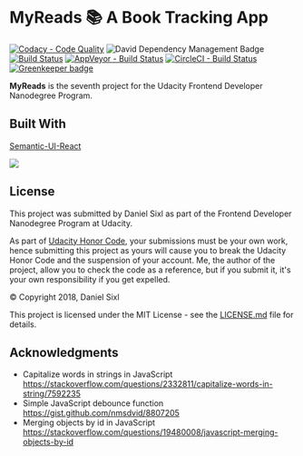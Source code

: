 # MyReads 📚 A Book Tracking App
[![Codacy - Code Quality](https://api.codacy.com/project/badge/Grade/bca2db8857524055bc7542976b75429f)](https://www.codacy.com/project/sixl.daniel/reactnd-project-myreads/dashboard?utm_source=github.com&amp;utm_medium=referral&amp;utm_content=Sixl-Daniel/reactnd-project-myreads&amp;utm_campaign=Badge_Grade_Dashboard)
![David Dependency Management Badge](https://david-dm.org/Sixl-Daniel/reactnd-project-myreads.svg)
[![Build Status](https://travis-ci.org/Sixl-Daniel/reactnd-project-myreads.svg?branch=master)](https://travis-ci.org/Sixl-Daniel/reactnd-project-myreads)
[![AppVeyor - Build Status](https://ci.appveyor.com/api/projects/status/n5kica58k102kysh?svg=true)](https://ci.appveyor.com/project/Sixl-Daniel/reactnd-project-myreads)
[![CircleCI - Build Status](https://circleci.com/gh/Sixl-Daniel/reactnd-project-myreads.svg?style=svg)](https://circleci.com/gh/Sixl-Daniel/reactnd-project-myreads) [![Greenkeeper badge](https://badges.greenkeeper.io/Sixl-Daniel/reactnd-project-myreads.svg)](https://greenkeeper.io/)

**MyReads** is the seventh project for the Udacity Frontend Developer Nanodegree Program.

## Built With

[Semantic-UI-React](https://github.com/Semantic-Org/Semantic-UI-React)

<a href="https://www.netlify.com">
  <img src="https://www.netlify.com/img/global/badges/netlify-color-accent.svg"/>
</a>

## License

This project was submitted by Daniel Sixl as part of the Frontend Developer Nanodegree Program at Udacity.

As part of [Udacity Honor Code](https://www.udacity.com/legal/community-guidelines), your submissions must be your own work, hence submitting this project as yours will cause you to break the Udacity Honor Code and the suspension of your account. Me, the author of the project, allow you to check the code as a reference, but if you submit it, it's your own responsibility if you get expelled.

&copy; Copyright 2018, Daniel Sixl

This project is licensed under the MIT License - see the [LICENSE.md](./LICENSE) file for details.

## Acknowledgments

* Capitalize words in strings in JavaScript
https://stackoverflow.com/questions/2332811/capitalize-words-in-string/7592235
* Simple JavaScript debounce function
https://gist.github.com/nmsdvid/8807205
* Merging objects by id in JavaScript
https://stackoverflow.com/questions/19480008/javascript-merging-objects-by-id
